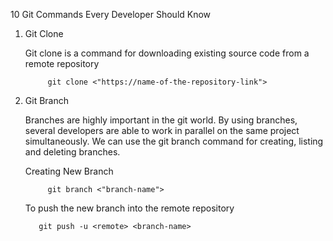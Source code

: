 10 Git Commands Every Developer Should Know

1. Git Clone

      Git clone is a command for downloading existing source code from a remote repository

            git clone <"https://name-of-the-repository-link">


2. Git Branch

      Branches are highly important in the git world. By using branches, several developers are able to work in parallel on the same project simultaneously. We can use the git branch command for creating, listing and deleting branches.

      Creating New Branch 

            git branch <"branch-name">

      To push the new branch into the remote repository
          
          git push -u <remote> <branch-name>
 